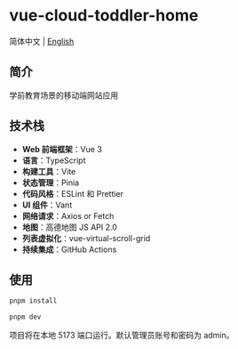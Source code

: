 # vue-cloud-toddler-home

简体中文 | [English](README_en-US.md)

## 简介

学前教育场景的移动端网站应用

## 技术栈

- **Web 前端框架**：Vue 3
- **语言**：TypeScript
- **构建工具**：Vite
- **状态管理**：Pinia
- **代码风格**：ESLint 和 Prettier
- **UI 组件**：Vant
- **网络请求**：Axios or Fetch
- **地图**：高德地图 JS API 2.0 
- **列表虚拟化**：vue-virtual-scroll-grid
- **持续集成**：GitHub Actions

## 使用

```bash
pnpm install

pnpm dev
```

项目将在本地 5173 端口运行。默认管理员账号和密码为 admin。

